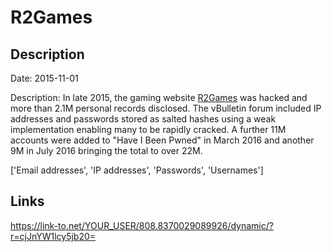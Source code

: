 # R2Games

## Description

Date: 2015-11-01

Description:
In late 2015, the gaming website <a href="https://www.r2games.com" target="_blank" rel="noopener">R2Games</a> was hacked and more than 2.1M personal records disclosed. The vBulletin forum included IP addresses and passwords stored as salted hashes using a weak implementation enabling many to be rapidly cracked. A further 11M accounts were added to "Have I Been Pwned" in March 2016 and another 9M in July 2016 bringing the total to over 22M.


['Email addresses', 'IP addresses', 'Passwords', 'Usernames']

## Links

https://link-to.net/YOUR_USER/808.8370029089926/dynamic/?r=cjJnYW1lcy5jb20=